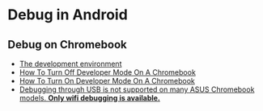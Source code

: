# Debug in Android
## Debug on Chromebook
* [The development environment](https://developer.android.com/topic/arc/development-environment)
* [How To Turn Off Developer Mode On A Chromebook](https://www.youtube.com/watch?v=K62agbgzwKo&ab_channel=DavidHarry)
* [How To Turn On Developer Mode On A Chromebook](https://www.youtube.com/watch?v=oWEIpCJMkBQ&ab_channel=DavidHarry)
* [Debugging through USB is not supported on many ASUS Chromebook models. **Only wifi debugging is available.**](https://www.chromium.org/chromium-os/chrome-os-systems-supporting-adb-debugging-over-usb)